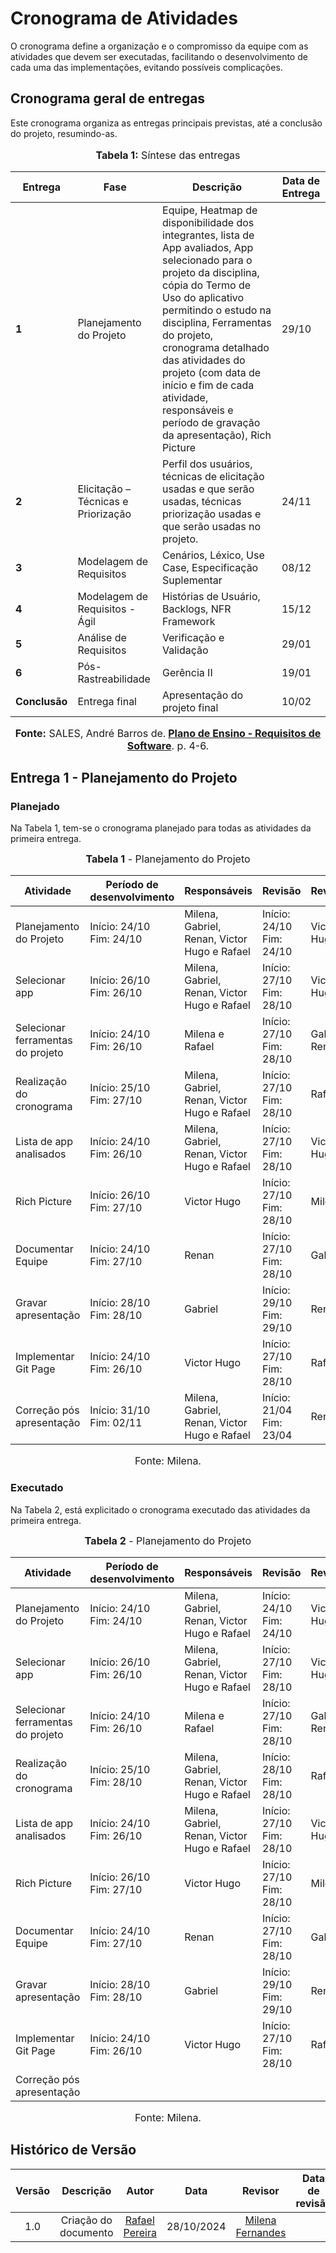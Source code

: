 # Cronograma de Atividades
 O cronograma define a organização e o compromisso da equipe com as atividades que devem ser executadas, facilitando o desenvolvimento de cada uma das implementações, evitando possíveis complicações.

## **Cronograma geral de entregas**

Este cronograma organiza as entregas principais previstas, até a conclusão do projeto, resumindo-as.

<div align="center">
<font size="3"><p style="text-align: center">
<b>Tabela 1:</b> Síntese das entregas</p>
</font>

<table>
  <thead>
    <tr>
      <th>Entrega</th>
      <th>Fase</th>
      <th>Descrição</th>
      <th>Data de Entrega</th>
    </tr>
  </thead>
  <tbody>
    <tr>
      <td><strong>1</strong></td>
      <td>Planejamento do Projeto</td>
      <td> Equipe, Heatmap de disponibilidade dos integrantes, lista de App avaliados, App selecionado para o projeto da disciplina, cópia do Termo de Uso do aplicativo permitindo o estudo na disciplina, Ferramentas do projeto, cronograma detalhado das atividades do projeto (com data de início e fim de cada atividade, responsáveis e período de gravação da apresentação), Rich Picture</td>
      <td>29/10</td>
    </tr>
    <tr>
      <td><strong>2</strong></td>
      <td>Elicitação – Técnicas e Priorização </td>
      <td> Perfil dos usuários, técnicas de elicitação usadas e que serão usadas, técnicas priorização usadas e que serão usadas no projeto.</td>
      <td>24/11</td>
    </tr>
    <tr>
      <td><strong>3</strong></td>
      <td>Modelagem de Requisitos</td>
      <td>Cenários, Léxico, Use Case, Especificação Suplementar</td>
      <td>08/12</td>
    </tr>
    <tr>
      <td><strong>4</strong></td>
      <td>Modelagem de Requisitos - Ágil </td>
      <td>Histórias de Usuário, Backlogs, NFR Framework</td>
      <td>15/12</td>
    </tr>
    <tr>
      <td><strong>5</strong></td>
      <td>Análise de Requisitos </td>
      <td> Verificação e Validação</td>
      <td>29/01</td>
    </tr>
    <tr>
      <td><strong>6</strong></td>
      <td>Pós-Rastreabilidade</td>
      <td> Gerência II</td>
      <td>19/01</td>
    </tr>
    <tr>
      <td><strong>Conclusão</strong></td>
      <td>Entrega final</td>
      <td>Apresentação do projeto final</td>
      <td>10/02</td>
    </tr>
  </tbody>
</table>

<font size="3"><p style="text-align: center"><b>Fonte:</b> SALES, André Barros de.<b> <a href="https://aprender3.unb.br/pluginfile.php/2972367/mod_resource/content/51/Plano_de_Ensino%20RE%20022024%20Turma%2002%20v1.pdf">Plano de Ensino - Requisitos de Software</a></b>. p. 4-6.</p></font>
</div>


## Entrega 1 - Planejamento do Projeto

### Planejado
Na Tabela 1, tem-se o cronograma planejado para todas as atividades da primeira entrega.

<font size="3"><p style="text-align: center"><b>Tabela 1</b> - Planejamento do Projeto</p></font>

| Atividade                                      	| Período de desenvolvimento 	| Responsáveis               	| Revisão                  	| Revisores        	|
|------------------------------------------------	|----------------------------	|----------------------------	|--------------------------	|------------------	|
|   Planejamento do Projeto                     	| Início: 24/10 <br>Fim: 24/10   	| Milena, Gabriel, Renan, Victor Hugo e Rafael 	| Início: 24/10<br>Fim: 24/10  	| Victor Hugo 	|
|   Selecionar app                      	| Início: 26/10 <br>Fim: 26/10    	| Milena, Gabriel, Renan, Victor Hugo e Rafael 	| Início: 27/10 <br>Fim: 28/10  	| Victor Hugo 	|
|   Selecionar ferramentas do projeto   	| Início: 24/10 <br>Fim: 26/10    	| Milena e Rafael 	| Início: 27/10<br> Fim: 28/10  	| Gabriel e Renan 	|
|   Realização do cronograma            	| Início: 25/10 <br>Fim: 27/10    	| Milena, Gabriel, Renan, Victor Hugo e Rafael 	| Início: 27/10<br> Fim: 28/10  	| Rafael         	|
|   Lista de app analisados             	| Início: 24/10 <br>Fim: 26/10    	| Milena, Gabriel, Renan, Victor Hugo e Rafael 	| Início: 27/10 <br>Fim: 28/10  	| Victor Hugo 	|
|   Rich Picture                        	| Início: 26/10 <br>Fim: 27/10    	| Victor Hugo         	| Início: 27/10 <br>Fim: 28/10  	| Milena           	|
|   Documentar Equipe                   	| Início: 24/10 <br>Fim: 27/10    	| Renan                    	|  Início: 27/10 <br>Fim: 28/10    	| Gabriel          	|
|   Gravar apresentação                 	| Início: 28/10 <br>Fim: 28/10    	| Gabriel                    	| Início: 29/10 <br>Fim: 29/10  	| Renan           	|
|    Implementar Git Page              	| Início: 24/10 <br>Fim: 26/10     	| Victor Hugo                       	|Início: 27/10<br> Fim: 28/10 	| Rafael           	|
|   Correção pós apresentação	| Início: 31/10<br>Fim: 02/11 	| Milena, Gabriel, Renan, Victor Hugo e Rafael 	| Início: 21/04<br>Fim: 23/04 	|Renan	|

<font size="3"><p style="text-align: center">Fonte: Milena.</p></font>

### Executado
Na Tabela 2, está explicitado o cronograma executado das atividades da primeira entrega.

<font size="3"><p style="text-align: center"><b>Tabela 2</b> - Planejamento do Projeto</p></font>

| Atividade                                      	| Período de desenvolvimento 	| Responsáveis               	| Revisão                  	| Revisores        	|
|------------------------------------------------	|----------------------------	|----------------------------	|--------------------------	|------------------	|
|   Planejamento do Projeto                     	| Início: 24/10 <br>Fim: 24/10   	| Milena, Gabriel, Renan, Victor Hugo e Rafael 	| Início: 24/10<br>Fim: 24/10  	| Victor Hugo 	|
|   Selecionar app                      	| Início: 26/10 <br>Fim: 26/10    	| Milena, Gabriel, Renan, Victor Hugo e Rafael 	| Início: 27/10 <br>Fim: 28/10  	| Victor Hugo 	|
|   Selecionar ferramentas do projeto   	| Início: 24/10 <br>Fim: 26/10    	| Milena e Rafael 	| Início: 27/10<br> Fim: 28/10  	| Gabriel e Renan 	|
|   Realização do cronograma            	| Início: 25/10 <br>Fim: 28/10    	| Milena, Gabriel, Renan, Victor Hugo e Rafael 	| Início: 28/10<br> Fim: 28/10  	| Rafael         	|
|   Lista de app analisados             	| Início: 24/10 <br>Fim: 26/10    	| Milena, Gabriel, Renan, Victor Hugo e Rafael 	| Início: 27/10 <br>Fim: 28/10  	| Victor Hugo 	|
|   Rich Picture                        	| Início: 26/10 <br>Fim: 27/10    	| Victor Hugo         	| Início: 27/10 <br>Fim: 28/10  	| Milena           	|
|   Documentar Equipe                   	| Início: 24/10 <br>Fim: 27/10    	| Renan                    	|  Início: 27/10 <br>Fim: 28/10    	| Gabriel          	|
|   Gravar apresentação                 	| Início: 28/10 <br>Fim: 28/10    	| Gabriel                    	| Início: 29/10 <br>Fim: 29/10  	| Renan           	|
|    Implementar Git Page              	| Início: 24/10 <br>Fim: 26/10     	| Victor Hugo                       	|Início: 27/10<br> Fim: 28/10 	| Rafael           	|
|   Correção pós apresentação	|  	|  	|  	|	|

<font size="3"><p style="text-align: center">Fonte: Milena.</p></font>




## Histórico de Versão

<center>


| Versão |          Descrição              |     Autor      |      Data      |   Revisor     |    Data de revisão    |
|:------:|:-------------------------------:|:--------------:|:--------------:|:-------------:|:---------------------:|
|  1.0   | Criação do documento |  [Rafael Pereira](https://github.com/rafgpereira) | 28/10/2024   | [Milena Fernandes](https://github.com/usuario_milena) |  |

</center>
